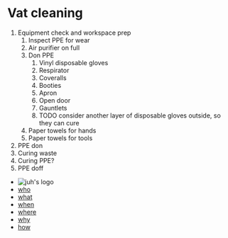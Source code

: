 <!DOCTYPE html>
<html xmlns="http://www.w3.org/1999/xhtml" lang="" xml:lang="">
	<head>
		<meta charset="utf-8" />
		<meta name="generator" content="pandoc" />
		<meta name="viewport" content="width=device-width, initial-scale=1.0, user-scalable=yes" />
										<title>Methods of Procedure: Resin Printing Operations | juh</title>
		<style>
			code{white-space: pre-wrap;}
span.smallcaps{font-variant: small-caps;}
div.columns{display: flex; gap: min(4vw, 1.5em);}
div.column{flex: auto; overflow-x: auto;}
div.hanging-indent{margin-left: 1.5em; text-indent: -1.5em;}
ul.task-list{list-style: none;}
ul.task-list li input[type="checkbox"] {
  width: 0.8em;
  margin: 0 0.8em 0.2em -1.6em;
  vertical-align: middle;
}
.display.math{display: block; text-align: center; margin: 0.5rem auto;}
		</style>
				<link rel="stylesheet" href="https://cdn.jtreed.org/css/core.css" />
				<link rel="stylesheet" href="/css/tweaks.css" />
								<!--[if lt IE 9]>
			<script src="//cdnjs.cloudflare.com/ajax/libs/html5shiv/3.7.3/html5shiv-printshiv.min.js"></script>
		<![endif]-->
		<script src=/js/motd-data.js></script>
<script src=https://cdn.jtreed.org/js/motd.js></script>
<link rel=icon href=https://cdn.jtreed.org/img/logo.svg />
<base href=/ />	</head>
	<body>
		<main>
									<!--header id="title-block-header">
				<h1 class="title">Methods of Procedure: Resin Printing Operations</h1>
																			</header-->
									<h1 id="vat-cleaning">Vat cleaning</h1>
<ol type="1">
<li>Equipment check and workspace prep
<ol type="1">
<li>Inspect PPE for wear</li>
<li>Air purifier on full</li>
<li>Don PPE
<ol type="1">
<li>Vinyl disposable gloves</li>
<li>Respirator</li>
<li>Coveralls</li>
<li>Booties</li>
<li>Apron</li>
<li>Open door</li>
<li>Gauntlets</li>
<li>TODO consider another layer of disposable gloves outside, so they can cure</li>
</ol></li>
<li>Paper towels for hands</li>
<li>Paper towels for tools</li>
</ol></li>
<li>PPE don</li>
<li>Curing waste</li>
<li>Curing PPE?</li>
<li>PPE doff</li>
</ol>
					<footer data-bonk-motd="getMotd()"></footer>
		</main>
		<nav>
	<ul>
		<li><img src="https://cdn.jtreed.org/img/logo.svg" alt="juh's logo" /></li>
		<li><a href="/">who</a></li>
		<li><a href="/projects.md">what</a></li>
		<li><a href="javascript:alert('the internet is a timeless place, and i move very slowly')">when</a></li>
		<li><a href="/places.md">where</a></li>
		<li><a href="/essays.md">why</a></li>
		<li><a href="/advice.md">how</a></li>
	</ul>
</nav>	</body>
</html>
